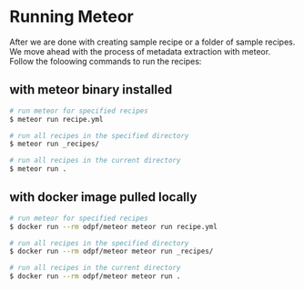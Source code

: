 # Running Meteor

After we are done with creating sample recipe or a folder of sample recipes.
We move ahead with the process of metadata extraction with meteor.
Follow the foloowing commands to run the recipes:

## with meteor binary installed

```bash
# run meteor for specified recipes
$ meteor run recipe.yml

# run all recipes in the specified directory
$ meteor run _recipes/

# run all recipes in the current directory
$ meteor run .
```

## with docker image pulled locally

```bash
# run meteor for specified recipes
$ docker run --rm odpf/meteor meteor run recipe.yml

# run all recipes in the specified directory
$ docker run --rm odpf/meteor meteor run _recipes/

# run all recipes in the current directory
$ docker run --rm odpf/meteor meteor run .
```
